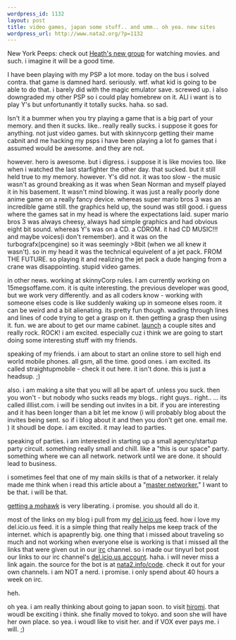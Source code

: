 ```yaml
--- 
wordpress_id: 1132
layout: post
title: video games, japan some stuff.. and umm.. oh yea. new sites
wordpress_url: http://www.nata2.org/?p=1132
---
```

New York Peeps: check out <a href="http://movies.groups.yahoo.com/group/mediadiet-movies/">Heath's new group</a> for watching movies. and such. i imagine it will be a good time. 

I have been playing with my PSP a lot more. today on the bus i solved contra. that game is damned hard. seriously. wtf. what kid is going to be able to do that. i barely did with the magic emulator save. screwed up. i also downgraded my other PSP so i could play homebrew on it. ALl i want is to play Y's but unfortunantly it totally sucks. haha. so sad. 

Isn't it a bummer when you try playing a game that is a big part of your memory. and then it sucks. like.. really really sucks. i suppose it goes for anything. not just video games. but with skinnycorp getting their mame cabnit and me hacking my psps i have been playing a lot fo games that i assumed would be awesome. and they are not. 

however. hero is awesome.  but i digress. i suppose it is like movies too. like when i watched the last starfighter the other day. that sucked. but it still held true to my memory. however. Y's did not. it was too slow - the music wasn't as ground breaking as it was when Sean Norman and myself played it in his basement. It wasn't mind blowing. it was just a really poorly done anime game on a really fancy device. whereas super mario bros 3 was an incredible game still. the graphics held up, the sound was still good. i guess where the games sat in my head is where the expectations laid. super mario bros 3 was always cheesy, always had simple graphics and had obvious eight bit sound. whereas Y's was on a CD. a CDROM. it had CD MUSIC!!! and maybe voices(i don't remember). and it was on the turbografx(pcengine) so it was seemingly >8bit (when we all knew it wasn't). so in my head it was the technical equivelent of a jet pack. FROM THE FUTURE. so playing it and realizing the jet pack a dude hanging from a crane was disappointing. stupid video games. 

in other news. working at skinnyCorp rules. I am currently working on 15megsoffame.com. it is quite interesting. the previous developer was good, but we work very differently. and as all coders know - working with someone elses code is like suddenly waking up in someone elses room. it can be weird and a bit alienating. its pretty fun though. wading through lines and lines of code trying to get a grasp on it. then getting a grasp then using it. fun. we are about to get our mame cabinet. <a href="http://extratasty.com/">launch</a> a couple sites and really rock. ROCK! i am excited. especially cuz i think we are going to start doing some interesting stuff with my friends. 

speaking of my friends. i am about to start an online store to sell high end world mobile phones. all gsm, all the time. good ones. i am excited. its called straightupmobile - check it out here. it isn't done. this is just a headsup. ;)

also. i am making a site that you will all be apart of. unless you suck. then you won't - but nobody who sucks reads my blogs.. right guys.. right.. ... 
its called illlist.com. i will be sending out invites in a bit. if you are interesting and it has been longer than a bit let me know (i will probably blog about the invites being sent. so if i blog about it and then you don't get one. email me. ) it shoudl be dope. i am excited. it may lead to parties. 

speaking of parties. i am interested in starting up a small agency/startup party circuit. something really small and chill. like a "this is our space" party. something where we can all network. network until we are done. it should lead to business. 

i sometimes feel that one of my main skills is that of a networker. it relaly made me think when i read this article about a "<a href="http://www.inc.com/magazine/20030101/25049.html">master networker.</a>" I want to be that. i will be that. 

<a href="http://web.mit.edu/chachaoc/www/2005.09.10.Mohawking/index.htm">getting a mohawk</a> is very liberating. i promise. you should all do it.

most of the links on my blog i pull from my <a href="http://del.icio.us/nata2">del.icio.us</a> feed. how i love my del.icio.us feed. it is a simple thing that really helps me keep track of the internet. which is apaprently big. one thing that i missed about traveling so much and not working when everyone else is working is that i missed all the links that were given out in our <a href="http://corp.dopeman.org">irc</a> channel. so i made our tinyurl bot post our links to our irc channel's <a href="http://del.icio.us/corporate">del.icio.us account</a>. haha. i will never miss a link again. the source for the bot is at <a href="http://nata2.info/?path=code%2Firc_url_bot">nata2.info/code</a>. check it out for your own channels. i am NOT a nerd. i promise. i only spend about 40 hours a week on irc. 

heh. 

oh yea. i am really thinking about going to japan soon. to visit <a href="http://hirominakazawa.com">hiromi</a>. that woudl be exciting i think. she finally moved to tokyo. and soon she will have her own place. so yea. i woudl like to visit her. and if VOX ever pays me. i will. ;)
